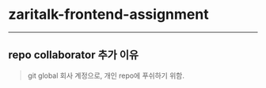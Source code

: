 # zaritalk-frontend-assignment






--- 
## repo collaborator 추가 이유
> git global 회사 계정으로, 개인 repo에 푸쉬하기 위함.
